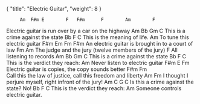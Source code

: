 {
  "title": "Electric Guitar",
  "weight": 8
}

         Am  F#m E        F   F#m      F        Am        F
Electric guitar    is run over    by a car on the highway
Am        Bb    Gm          C
This is a crime against the state
Bb          F           C
This is the meaning of life.
Am
To tune this electric guitar
                 F#m  Em             Fm               F#m
An electric guitar        is brought in to a court of law
                  Fm                          Am
The judge and the jury (twelve members of the jury)
F
All listening to records
Am        Bb    Gm          C
This is a crime against the state
Bb          F            C
This is the verdict they reach:
Am
Never listen to electric guitar
              F#m      E            Fm
Electric guitar       is copies, the copy sounds better
              F#m                       Fm          
Call this the law of justice, call this freedom and liberty
            Am               Fm
I thought I perjure myself, right infront of the jury!
Am         C     G           C
Is this a crime against the state? No!
Bb          F            C
This is the verdict they reach:
Am
Someone controls electric guitar.
